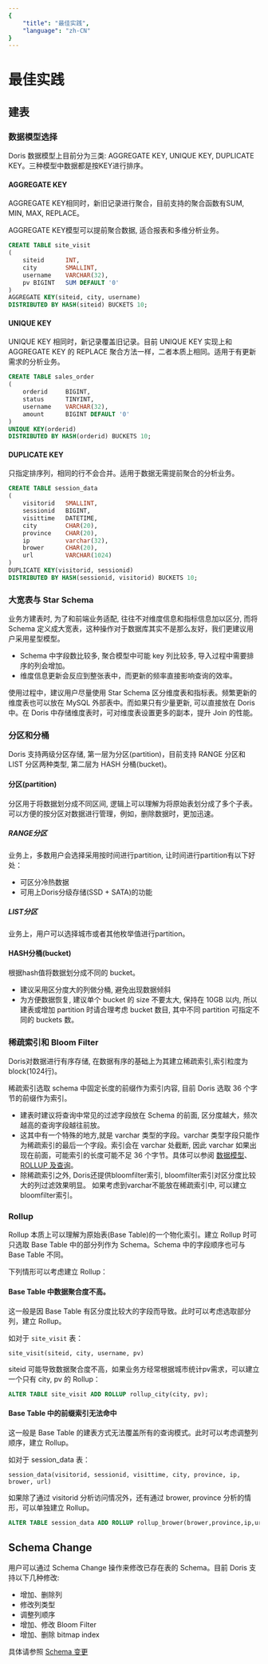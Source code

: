```yaml
---
{
    "title": "最佳实践",
    "language": "zh-CN"
}
---
```


<!-- 
Licensed to the Apache Software Foundation (ASF) under one
or more contributor license agreements.  See the NOTICE file
distributed with this work for additional information
regarding copyright ownership.  The ASF licenses this file
to you under the Apache License, Version 2.0 (the
"License"); you may not use this file except in compliance
with the License.  You may obtain a copy of the License at

  http://www.apache.org/licenses/LICENSE-2.0

Unless required by applicable law or agreed to in writing,
software distributed under the License is distributed on an
"AS IS" BASIS, WITHOUT WARRANTIES OR CONDITIONS OF ANY
KIND, either express or implied.  See the License for the
specific language governing permissions and limitations
under the License.
-->

# 最佳实践

## 建表

### 数据模型选择

Doris 数据模型上目前分为三类: AGGREGATE KEY, UNIQUE KEY, DUPLICATE KEY。三种模型中数据都是按KEY进行排序。

#### AGGREGATE KEY

AGGREGATE KEY相同时，新旧记录进行聚合，目前支持的聚合函数有SUM, MIN, MAX, REPLACE。

AGGREGATE KEY模型可以提前聚合数据, 适合报表和多维分析业务。

```sql
CREATE TABLE site_visit
(
    siteid      INT,
    city        SMALLINT,
    username    VARCHAR(32),
    pv BIGINT   SUM DEFAULT '0'
)
AGGREGATE KEY(siteid, city, username)
DISTRIBUTED BY HASH(siteid) BUCKETS 10;
```

#### UNIQUE KEY

UNIQUE KEY 相同时，新记录覆盖旧记录。目前 UNIQUE KEY 实现上和 AGGREGATE KEY 的 REPLACE 聚合方法一样，二者本质上相同。适用于有更新需求的分析业务。

```sql
CREATE TABLE sales_order
(
    orderid     BIGINT,
    status      TINYINT,
    username    VARCHAR(32),
    amount      BIGINT DEFAULT '0'
)
UNIQUE KEY(orderid)
DISTRIBUTED BY HASH(orderid) BUCKETS 10;
```

#### DUPLICATE KEY

只指定排序列，相同的行不会合并。适用于数据无需提前聚合的分析业务。

```sql
CREATE TABLE session_data
(
    visitorid   SMALLINT,
    sessionid   BIGINT,
    visittime   DATETIME,
    city        CHAR(20),
    province    CHAR(20),
    ip          varchar(32),
    brower      CHAR(20),
    url         VARCHAR(1024)
)
DUPLICATE KEY(visitorid, sessionid)
DISTRIBUTED BY HASH(sessionid, visitorid) BUCKETS 10;
```

### 大宽表与 Star Schema

业务方建表时, 为了和前端业务适配, 往往不对维度信息和指标信息加以区分, 而将 Schema 定义成大宽表，这种操作对于数据库其实不是那么友好，我们更建议用户采用星型模型。

- Schema 中字段数比较多, 聚合模型中可能 key 列比较多, 导入过程中需要排序的列会增加。
- 维度信息更新会反应到整张表中，而更新的频率直接影响查询的效率。

使用过程中，建议用户尽量使用 Star Schema 区分维度表和指标表。频繁更新的维度表也可以放在 MySQL 外部表中。而如果只有少量更新, 可以直接放在 Doris 中。在 Doris 中存储维度表时，可对维度表设置更多的副本，提升 Join 的性能。

### 分区和分桶

Doris 支持两级分区存储, 第一层为分区(partition)，目前支持 RANGE 分区和 LIST 分区两种类型, 第二层为 HASH 分桶(bucket)。

#### 分区(partition)

分区用于将数据划分成不同区间, 逻辑上可以理解为将原始表划分成了多个子表。可以方便的按分区对数据进行管理，例如，删除数据时，更加迅速。

##### RANGE分区

业务上，多数用户会选择采用按时间进行partition, 让时间进行partition有以下好处：

* 可区分冷热数据
* 可用上Doris分级存储(SSD + SATA)的功能

##### LIST分区

业务上，用户可以选择城市或者其他枚举值进行partition。

#### HASH分桶(bucket)

根据hash值将数据划分成不同的 bucket。

* 建议采用区分度大的列做分桶, 避免出现数据倾斜
* 为方便数据恢复, 建议单个 bucket 的 size 不要太大, 保持在 10GB 以内, 所以建表或增加 partition 时请合理考虑 bucket 数目, 其中不同 partition 可指定不同的 buckets 数。

### 稀疏索引和 Bloom Filter

Doris对数据进行有序存储, 在数据有序的基础上为其建立稀疏索引,索引粒度为 block(1024行)。

稀疏索引选取 schema 中固定长度的前缀作为索引内容, 目前 Doris 选取 36 个字节的前缀作为索引。

- 建表时建议将查询中常见的过滤字段放在 Schema 的前面, 区分度越大，频次越高的查询字段越往前放。
- 这其中有一个特殊的地方,就是 varchar 类型的字段。varchar 类型字段只能作为稀疏索引的最后一个字段。索引会在 varchar 处截断, 因此 varchar 如果出现在前面，可能索引的长度可能不足 36 个字节。具体可以参阅 [数据模型](./data-model.md)、[ROLLUP 及查询](./hit-the-rollup.md)。
- 除稀疏索引之外, Doris还提供bloomfilter索引, bloomfilter索引对区分度比较大的列过滤效果明显。 如果考虑到varchar不能放在稀疏索引中, 可以建立bloomfilter索引。

### Rollup

Rollup 本质上可以理解为原始表(Base Table)的一个物化索引。建立 Rollup 时可只选取 Base Table 中的部分列作为 Schema。Schema 中的字段顺序也可与 Base Table 不同。

下列情形可以考虑建立 Rollup：

#### Base Table 中数据聚合度不高。

这一般是因 Base Table 有区分度比较大的字段而导致。此时可以考虑选取部分列，建立 Rollup。

如对于 `site_visit` 表：

```text
site_visit(siteid, city, username, pv)
```

siteid 可能导致数据聚合度不高，如果业务方经常根据城市统计pv需求，可以建立一个只有 city, pv 的 Rollup：

```sql
ALTER TABLE site_visit ADD ROLLUP rollup_city(city, pv);
```

#### Base Table 中的前缀索引无法命中

这一般是 Base Table 的建表方式无法覆盖所有的查询模式。此时可以考虑调整列顺序，建立 Rollup。

如对于 session_data 表：

```text
session_data(visitorid, sessionid, visittime, city, province, ip, brower, url)
```

如果除了通过 visitorid 分析访问情况外，还有通过 brower, province 分析的情形，可以单独建立 Rollup。

```sql
ALTER TABLE session_data ADD ROLLUP rollup_brower(brower,province,ip,url) DUPLICATE KEY(brower,province);
```

## Schema Change

用户可以通过 Schema Change 操作来修改已存在表的 Schema。目前 Doris 支持以下几种修改:

- 增加、删除列
- 修改列类型
- 调整列顺序
- 增加、修改 Bloom Filter
- 增加、删除 bitmap index

具体请参照 [Schema 变更](../advanced/alter-table/schema-change)
